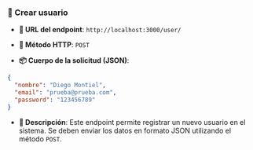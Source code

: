 ### 🚀 Crear usuario 

* **📍 URL del endpoint**:
  `http://localhost:3000/user/`

* **🧾 Método HTTP**:
  `POST`

* **📦 Cuerpo de la solicitud (JSON)**:

```json
{
  "nombre": "Diego Montiel",
  "email": "prueba@prueba.com",
  "password": "123456789"
}
```

* **📝 Descripción**:
  Este endpoint permite registrar un nuevo usuario en el sistema. Se deben enviar los datos en formato JSON utilizando el método `POST`.

